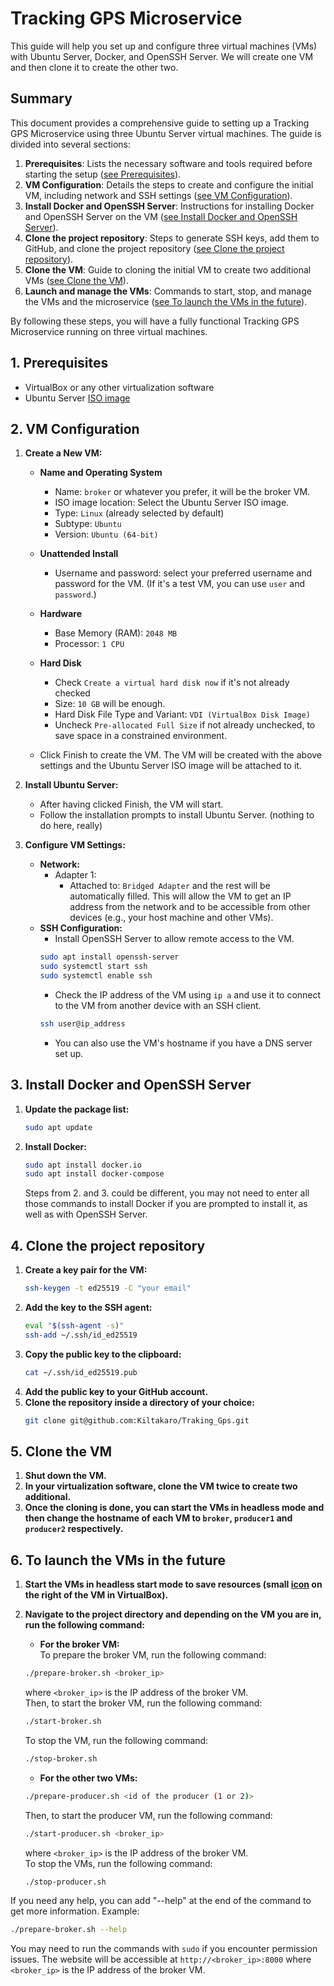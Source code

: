 # Tracking GPS Microservice

This guide will help you set up and configure three virtual machines (VMs) with Ubuntu Server, Docker, and OpenSSH Server. We will create one VM and then clone it to create the other two.

## Summary

This document provides a comprehensive guide to setting up a Tracking GPS Microservice using three Ubuntu Server virtual machines. The guide is divided into several sections:

1. **Prerequisites**: Lists the necessary software and tools required before starting the setup ([see Prerequisites](#1-prerequisites)).
2. **VM Configuration**: Details the steps to create and configure the initial VM, including network and SSH settings ([see VM Configuration](#2-vm-configuration)).
3. **Install Docker and OpenSSH Server**: Instructions for installing Docker and OpenSSH Server on the VM ([see Install Docker and OpenSSH Server](#3-install-docker-and-openssh-server)).
4. **Clone the project repository**: Steps to generate SSH keys, add them to GitHub, and clone the project repository ([see Clone the project repository](#4-clone-the-project-repository)).
5. **Clone the VM**: Guide to cloning the initial VM to create two additional VMs ([see Clone the VM](#5-clone-the-vm)).
6. **Launch and manage the VMs**: Commands to start, stop, and manage the VMs and the microservice ([see To launch the VMs in the future](#6-to-launch-the-vms-in-the-future)).

By following these steps, you will have a fully functional Tracking GPS Microservice running on three virtual machines.

## 1. Prerequisites 

- VirtualBox or any other virtualization software
- Ubuntu Server [ISO image](https://ubuntu.com/download/server)

## 2. VM Configuration

1. **Create a New VM:**
    - **Name and Operating System**
        - Name: `broker` or whatever you prefer, it will be the broker VM.
        - ISO image location: Select the Ubuntu Server ISO image.
        - Type: `Linux` (already selected by default)
        - Subtype: `Ubuntu`
        - Version: `Ubuntu (64-bit)`
    - **Unattended Install**
        - Username and password: select your preferred username and password for the VM. (If it's a test VM, you can use `user` and `password`.)
    - **Hardware**
        - Base Memory (RAM): `2048 MB`
        - Processor: `1 CPU`
    - **Hard Disk**
        - Check `Create a virtual hard disk now` if it's not already checked
        - Size: `10 GB` will be enough. 
        - Hard Disk File Type and Variant: `VDI (VirtualBox Disk Image)`
        - Uncheck `Pre-allocated Full Size` if not already unchecked, to save space in a constrained environment.

    - Click Finish to create the VM. The VM will be created with the above settings and the Ubuntu Server ISO image will be attached to it.
2. **Install Ubuntu Server:**
    - After having clicked Finish, the VM will start.
    - Follow the installation prompts to install Ubuntu Server. (nothing to do here, really)

3. **Configure VM Settings:**
    - **Network:**
        - Adapter 1:
            - Attached to: `Bridged Adapter` and the rest will be automatically filled. This will allow the VM to get an IP address from the network and to be accessible from other devices (e.g., your host machine and other VMs).
    - **SSH Configuration:**
        - Install OpenSSH Server to allow remote access to the VM. 
        ```bash
        sudo apt install openssh-server
        sudo systemctl start ssh
        sudo systemctl enable ssh
        ```
        - Check the IP address of the VM using `ip a` and use it to connect to the VM from another device with an SSH client.
        ```bash
        ssh user@ip_address
        ```
        - You can also use the VM's hostname if you have a DNS server set up.

## 3. Install Docker and OpenSSH Server

1. **Update the package list:**
    ```sh
    sudo apt update
    ```
2. **Install Docker:**
    ```sh
    sudo apt install docker.io
    sudo apt install docker-compose
    ```
    Steps from 2. and 3. could be different, you may not need to enter all those commands to install Docker if you are prompted to install it, as well as with OpenSSH Server.

## 4. Clone the project repository

1. **Create a key pair for the VM:**
    ```sh
    ssh-keygen -t ed25519 -C "your email"
    ```
2. **Add the key to the SSH agent:**
    ```sh
    eval "$(ssh-agent -s)"
    ssh-add ~/.ssh/id_ed25519
    ```
3. **Copy the public key to the clipboard:**
    ```sh
    cat ~/.ssh/id_ed25519.pub
    ```
4. **Add the public key to your GitHub account.**
5. **Clone the repository inside a directory of your choice:**
    ```sh
    git clone git@github.com:Kiltakaro/Traking_Gps.git
    ```

## 5. Clone the VM

1. **Shut down the VM.**
2. **In your virtualization software, clone the VM twice to create two additional.**
3. **Once the cloning is done, you can start the VMs in headless mode and then change the hostname of each VM to `broker`, `producer1` and `producer2` respectively.**

## 6. To launch the VMs in the future

1. **Start the VMs in headless start mode to save resources (small [icon](https://prnt.sc/SaN3VSw3tbKP) on the right of the VM in VirtualBox).**
2. **Navigate to the project directory and depending on the VM you are in, run the following command:**
    - **For the broker VM:** <br>
    To prepare the broker VM, run the following command:
    ```sh
    ./prepare-broker.sh <broker_ip>
    ```
    where `<broker_ip>` is the IP address of the broker VM.<br>
    Then, to start the broker VM, run the following command:
    ```sh
    ./start-broker.sh
    ```
    To stop the VM, run the following command:
    ```sh
    ./stop-broker.sh
    ```

    - **For the other two VMs:**
    ```sh
    ./prepare-producer.sh <id of the producer (1 or 2)>
    ```
    Then, to start the producer VM, run the following command:
    ```sh
    ./start-producer.sh <broker_ip>
    ```
    where `<broker_ip>` is the IP address of the broker VM.<br>
    To stop the VMs, run the following command:
    ```sh
    ./stop-producer.sh
    ```
If you need any help, you can add "--help" at the end of the command to get more information. Example:
```sh
./prepare-broker.sh --help
```

You may need to run the commands with `sudo` if you encounter permission issues. The website will be accessible at `http://<broker_ip>:8000` where `<broker_ip>` is the IP address of the broker VM.